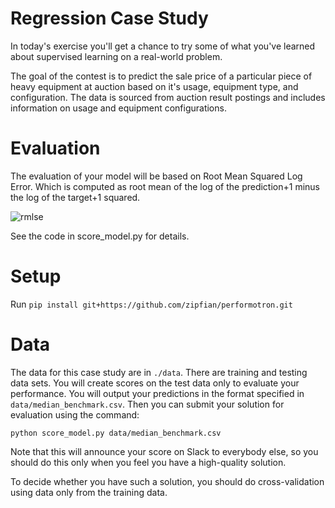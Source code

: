 Regression Case Study
======================

In today's exercise you'll get a chance to try some of what you've learned about
supervised learning on a real-world problem.

The goal of the contest is to predict the sale price of a particular piece of
heavy equipment at auction based on it's usage, equipment type, and configuration.
The data is sourced from auction result postings and includes information on usage
and equipment configurations.

Evaluation
======================
The evaluation of your model will be based on Root Mean Squared Log Error. Which
is computed as root mean of the log of the prediction+1 minus the log of the
target+1 squared. 

![rmlse](images/rmlse.png)

See the code in score_model.py for details.

Setup
======================
Run
`pip install git+https://github.com/zipfian/performotron.git`

Data
======================
The data for this case study are in `./data`. There are training and testing data sets.
You will create scores on the test data only to evaluate your performance. You will
output your predictions in the format specified in `data/median_benchmark.csv`. Then
you can submit your solution for evaluation using the command:

    python score_model.py data/median_benchmark.csv

Note that this will announce your score on Slack to everybody else, so you should
do this only when you feel you have a high-quality solution.

To decide whether you have such a solution, you should do cross-validation using data
only from the training data.

